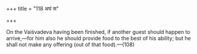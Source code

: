 +++
title = "118 अघं स"

+++

On the Vaiśvadeva having been finished, if another guest should happen to arrive,—for him also he should provide food to the best of his ability; but he shall not make any offering (out of that food).—(108)